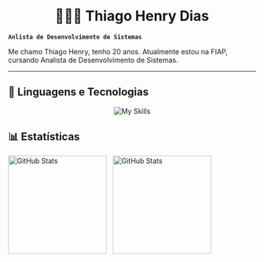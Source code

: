# <div align='center'> 👩🏻‍💻 Thiago Henry Dias </div>

**`Anlista de Desenvolvimento de Sistemas`**

Me chamo Thiago Henry, tenho 20 anos. Atualmente estou na FIAP, cursando Analista de Desenvolvimento de Sistemas.

---

## 🤖 Linguagens e Tecnologias

<div align='center'> 

![My Skills](https://skillicons.dev/icons?i=html,css,figma,js,ts,react,git,java,python,azure,theme=dark)    

</div>

## 📊 Estatísticas

<p>
  <img 
    align="left" 
    alt="GitHub Stats" 
    height="200" 
    style="padding-right: 10px;" 
    src="https://github-readme-stats.vercel.app/api?username=Lavithiluan&show_icons=true&theme=dracula&include_all_commits=true&locale=pt-br" 
  />

<img 
      align="left" 
      alt="GitHub Stats" 
      height="200" 
      src="https://github-readme-stats.vercel.app/api/top-langs/?username=Lavithiluan&theme=dracula&layout=donut&custom_title=Tecnologias&langs_count=9" 
  />

</p>
